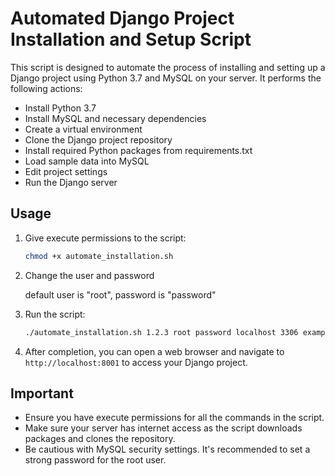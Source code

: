 # Automated Django Project Installation and Setup Script

This script is designed to automate the process of installing and setting up a Django project using Python 3.7 and MySQL on your server. It performs the following actions:

- Install Python 3.7
- Install MySQL and necessary dependencies
- Create a virtual environment
- Clone the Django project repository
- Install required Python packages from requirements.txt
- Load sample data into MySQL
- Edit project settings
- Run the Django server

## Usage

1. Give execute permissions to the script:

    ```bash
    chmod +x automate_installation.sh
    ```
2. Сhange the user and password

   default user is "root", password is "password"

2. Run the script:

    ```bash
    ./automate_installation.sh 1.2.3 root password localhost 3306 example@gmail.com myemailpassword

    ```


3. After completion, you can open a web browser and navigate to `http://localhost:8001` to access your Django project.

## Important

- Ensure you have execute permissions for all the commands in the script.
- Make sure your server has internet access as the script downloads packages and clones the repository.
- Be cautious with MySQL security settings. It's recommended to set a strong password for the root user.

